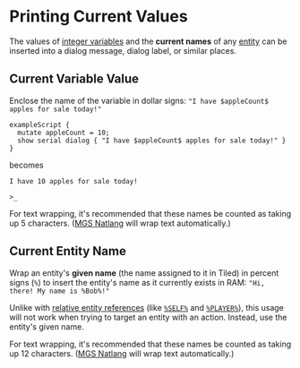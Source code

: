 # Printing Current Values

The values of [integer variables](variables.md#integer-variables) and the **current names** of any [entity](../entities) can be inserted into a dialog message, dialog label, or similar places.

## Current Variable Value

Enclose the name of the variable in dollar signs: `"I have $appleCount$ apples for sale today!"`

```mgs
exampleScript {
  mutate appleCount = 10;
  show serial dialog { "I have $appleCount$ apples for sale today!" }
}
```

becomes

```
I have 10 apples for sale today!

>_
```


For text wrapping, it's recommended that these names be counted as taking up 5 characters. ([MGS Natlang](../mgs/mgs_natlang) will wrap text automatically.)

## Current Entity Name

Wrap an entity's **given name** (the name assigned to it in Tiled) in percent signs (`%`) to insert the entity's name as it currently exists in RAM: `"Hi, there! My name is %Bob%!"`

Unlike with [relative entity references](../entities/relative_references.md) (like [`%SELF%`](../entities/relative_references.md#self) and [`%PLAYER%`](../entities/relative_references.md#player)), this usage will not work when trying to target an entity with an action. Instead, use the entity's given name.

For text wrapping, it's recommended that these names be counted as taking up 12 characters. ([MGS Natlang](../mgs/mgs_natlang) will wrap text automatically.)
